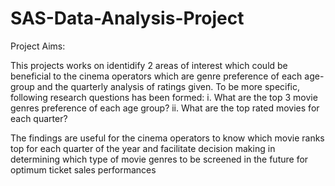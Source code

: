 # SAS-Data-Analysis-Project

Project Aims: 

This projects works on identidify 2 areas of interest which could be beneficial to the 
cinema operators which are genre preference of each age-group and the quarterly analysis of ratings given. To be more specific, following research questions has been formed:
i. What are the top 3 movie genres preference of each age group? 
ii. What are the top rated movies for each quarter? 

The findings are useful for the cinema operators to know which movie ranks top for each quarter of the year and facilitate decision making in determining which type of movie genres to be screened in the future for optimum ticket sales performances
